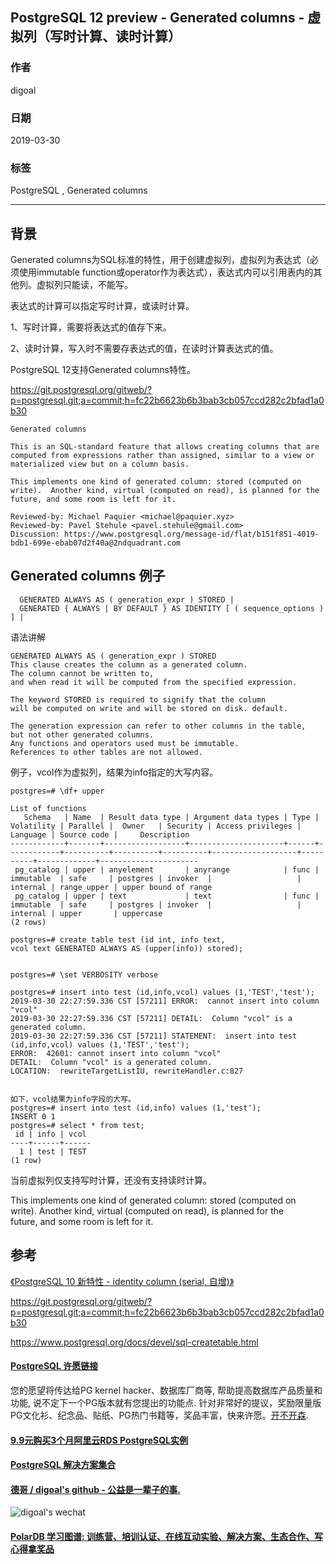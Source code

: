 ## PostgreSQL 12 preview - Generated columns - 虚拟列（写时计算、读时计算）  
                                    
### 作者                                    
digoal                                    
                                    
### 日期                                    
2019-03-30                                    
                                    
### 标签                                    
PostgreSQL , Generated columns   
                                    
----                                    
                                    
## 背景     
Generated columns为SQL标准的特性，用于创建虚拟列，虚拟列为表达式（必须使用immutable function或operator作为表达式），表达式内可以引用表内的其他列。虚拟列只能读，不能写。  
  
表达式的计算可以指定写时计算，或读时计算。  
  
1、写时计算，需要将表达式的值存下来。  
  
2、读时计算，写入时不需要存表达式的值，在读时计算表达式的值。  
  
PostgreSQL 12支持Generated columns特性。  
  
https://git.postgresql.org/gitweb/?p=postgresql.git;a=commit;h=fc22b6623b6b3bab3cb057ccd282c2bfad1a0b30    
  
```  
Generated columns  
  
This is an SQL-standard feature that allows creating columns that are  
computed from expressions rather than assigned, similar to a view or  
materialized view but on a column basis.  
  
This implements one kind of generated column: stored (computed on  
write).  Another kind, virtual (computed on read), is planned for the  
future, and some room is left for it.    
  
Reviewed-by: Michael Paquier <michael@paquier.xyz>  
Reviewed-by: Pavel Stehule <pavel.stehule@gmail.com>  
Discussion: https://www.postgresql.org/message-id/flat/b151f851-4019-bdb1-699e-ebab07d2f40a@2ndquadrant.com  
```  
  
## Generated columns 例子  
```  
  GENERATED ALWAYS AS ( generation_expr ) STORED |  
  GENERATED { ALWAYS | BY DEFAULT } AS IDENTITY [ ( sequence_options ) ] |  
```  
  
语法讲解  
  
```  
GENERATED ALWAYS AS ( generation_expr ) STORED  
This clause creates the column as a generated column.   
The column cannot be written to,   
and when read it will be computed from the specified expression.  
  
The keyword STORED is required to signify that the column   
will be computed on write and will be stored on disk. default.  
  
The generation expression can refer to other columns in the table,   
but not other generated columns.   
Any functions and operators used must be immutable.   
References to other tables are not allowed.  
```  
  
例子，vcol作为虚拟列，结果为info指定的大写内容。  
  
```  
postgres=# \df+ upper  
                                                                                  List of functions  
   Schema   | Name  | Result data type | Argument data types | Type | Volatility | Parallel |  Owner   | Security | Access privileges | Language | Source code |     Description        
------------+-------+------------------+---------------------+------+------------+----------+----------+----------+-------------------+----------+-------------+----------------------  
 pg_catalog | upper | anyelement       | anyrange            | func | immutable  | safe     | postgres | invoker  |                   | internal | range_upper | upper bound of range  
 pg_catalog | upper | text             | text                | func | immutable  | safe     | postgres | invoker  |                   | internal | upper       | uppercase  
(2 rows)  
```  
  
  
```  
postgres=# create table test (id int, info text,   
vcol text GENERATED ALWAYS AS (upper(info)) stored);   
  
  
postgres=# \set VERBOSITY verbose  
  
postgres=# insert into test (id,info,vcol) values (1,'TEST','test');  
2019-03-30 22:27:59.336 CST [57211] ERROR:  cannot insert into column "vcol"  
2019-03-30 22:27:59.336 CST [57211] DETAIL:  Column "vcol" is a generated column.  
2019-03-30 22:27:59.336 CST [57211] STATEMENT:  insert into test (id,info,vcol) values (1,'TEST','test');  
ERROR:  42601: cannot insert into column "vcol"  
DETAIL:  Column "vcol" is a generated column.  
LOCATION:  rewriteTargetListIU, rewriteHandler.c:827  
  
  
如下，vcol结果为info字段的大写。  
postgres=# insert into test (id,info) values (1,'test');  
INSERT 0 1  
postgres=# select * from test;  
 id | info | vcol   
----+------+------  
  1 | test | TEST  
(1 row)  
```  
  
  
当前虚拟列仅支持写时计算，还没有支持读时计算。  
  
This implements one kind of generated column: stored (computed on  
write).  Another kind, virtual (computed on read), is planned for the  
future, and some room is left for it.    
  
## 参考  
[《PostgreSQL 10 新特性 - identity column (serial, 自增)》](../201710/20171029_02.md)    
  
https://git.postgresql.org/gitweb/?p=postgresql.git;a=commit;h=fc22b6623b6b3bab3cb057ccd282c2bfad1a0b30    
  
https://www.postgresql.org/docs/devel/sql-createtable.html  
  
  
  
  
  
  
  
  
  
  
  
  
  
  
  
  
  
  
  
  
  
  
  
  
  
  
  
  
  
  
  
  
  
  
  
  
  
  
  
  
  
  
  
  
  
  
  
  
  
  
  
  
  
  
  
  
  
  
  
  
  
  
  
  
  
  
  
  
  
  
#### [PostgreSQL 许愿链接](https://github.com/digoal/blog/issues/76 "269ac3d1c492e938c0191101c7238216")
您的愿望将传达给PG kernel hacker、数据库厂商等, 帮助提高数据库产品质量和功能, 说不定下一个PG版本就有您提出的功能点. 针对非常好的提议，奖励限量版PG文化衫、纪念品、贴纸、PG热门书籍等，奖品丰富，快来许愿。[开不开森](https://github.com/digoal/blog/issues/76 "269ac3d1c492e938c0191101c7238216").  
  
  
#### [9.9元购买3个月阿里云RDS PostgreSQL实例](https://www.aliyun.com/database/postgresqlactivity "57258f76c37864c6e6d23383d05714ea")
  
  
#### [PostgreSQL 解决方案集合](https://yq.aliyun.com/topic/118 "40cff096e9ed7122c512b35d8561d9c8")
  
  
#### [德哥 / digoal's github - 公益是一辈子的事.](https://github.com/digoal/blog/blob/master/README.md "22709685feb7cab07d30f30387f0a9ae")
  
  
![digoal's wechat](../pic/digoal_weixin.jpg "f7ad92eeba24523fd47a6e1a0e691b59")
  
  
#### [PolarDB 学习图谱: 训练营、培训认证、在线互动实验、解决方案、生态合作、写心得拿奖品](https://www.aliyun.com/database/openpolardb/activity "8642f60e04ed0c814bf9cb9677976bd4")
  
